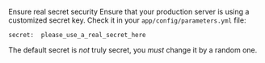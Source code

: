 Ensure real secret
security
Ensure that your production server is using a customized secret key. Check it in your `app/config/parameters.yml` file:

    secret:  please_use_a_real_secret_here

The default secret is *not* truly secret, you *must* change it by a random one.
